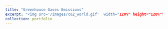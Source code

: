 ```yaml
---
title: "Greenhouse Gases Emissions"
excerpt: "<img src='/images/co2_world.gif'  width="120%" height="120%">"
collection: portfolio
---
```


